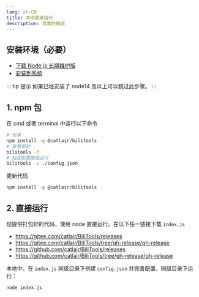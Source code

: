 ```yaml
---
lang: zh-CN
title: 本地直接运行
description: 页面的描述
---
```


## 安装环境（必要）

- [下载 Node.js 长期维护版](https://nodejs.org/zh-cn/)
- [安装到系统](https://www.runoob.com/nodejs/nodejs-install-setup.html)

::: tip 提示
如果已经安装了 node14 及以上可以跳过此步骤。
:::

## 1. npm 包 <Badge type="tip" text="推荐" vertical="top" />

在 cmd 或者 terminal 中运行以下命令

```bash
# 安装
npm install -g @catlair/bilitools
# 查看帮助
bilitools -h
# 指定配置路径运行
bilitools -c ./config.json
```

更新代码

```bash
npm install -g @catlair/bilitools
```

## 2. 直接运行

现提供打包好的代码，使用 node 直接运行。在以下任一链接下载 `index.js`

- <https://gitee.com/catlair/BiliTools/releases>
- <https://gitee.com/catlair/BiliTools/tree/gh-release/gh-release>
- <https://github.com/catlair/BiliTools/releases>
- <https://github.com/catlair/BiliTools/tree/gh-release/gh-release>

本地中，在 `index.js` 同级目录下创建 `config.json` 并完善配置，同级目录下运行：

```bash
node index.js
```
